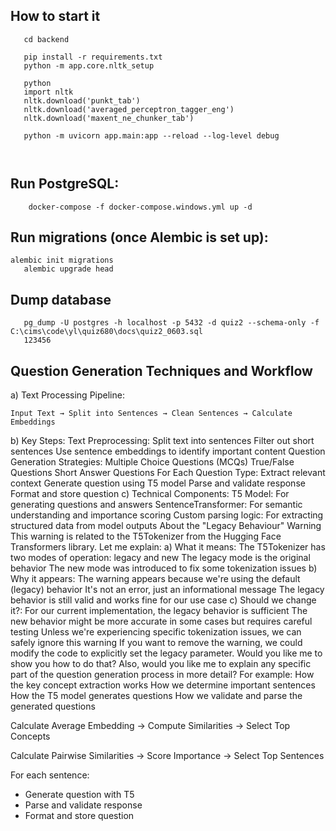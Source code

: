 ## How to start it
```
   cd backend
   
   pip install -r requirements.txt
   python -m app.core.nltk_setup

   python
   import nltk
   nltk.download('punkt_tab')
   nltk.download('averaged_perceptron_tagger_eng')
   nltk.download('maxent_ne_chunker_tab')

   python -m uvicorn app.main:app --reload --log-level debug

 

```

## Run PostgreSQL:
```
    docker-compose -f docker-compose.windows.yml up -d
```

## Run migrations (once Alembic is set up):
```
alembic init migrations
   alembic upgrade head
```

## Dump database
```
   pg_dump -U postgres -h localhost -p 5432 -d quiz2 --schema-only -f C:\cims\code\yl\quiz680\docs\quiz2_0603.sql
   123456
```


## Question Generation Techniques and Workflow
a) Text Processing Pipeline:
```
Input Text → Split into Sentences → Clean Sentences → Calculate Embeddings
```
b) Key Steps:
Text Preprocessing:
Split text into sentences
Filter out short sentences
Use sentence embeddings to identify important content
Question Generation Strategies:
Multiple Choice Questions (MCQs)
True/False Questions
Short Answer Questions
For Each Question Type:
Extract relevant context
Generate question using T5 model
Parse and validate response
Format and store question
c) Technical Components:
T5 Model: For generating questions and answers
SentenceTransformer: For semantic understanding and importance scoring
Custom parsing logic: For extracting structured data from model outputs
About the "Legacy Behaviour" Warning
This warning is related to the T5Tokenizer from the Hugging Face Transformers library. Let me explain:
a) What it means:
The T5Tokenizer has two modes of operation: legacy and new
The legacy mode is the original behavior
The new mode was introduced to fix some tokenization issues
b) Why it appears:
The warning appears because we're using the default (legacy) behavior
It's not an error, just an informational message
The legacy behavior is still valid and works fine for our use case
c) Should we change it?:
For our current implementation, the legacy behavior is sufficient
The new behavior might be more accurate in some cases but requires careful testing
Unless we're experiencing specific tokenization issues, we can safely ignore this warning
If you want to remove the warning, we could modify the code to explicitly set the legacy parameter. Would you like me to show you how to do that?
Also, would you like me to explain any specific part of the question generation process in more detail? For example:
How the key concept extraction works
How we determine important sentences
How the T5 model generates questions
How we validate and parse the generated questions

Calculate Average Embedding → Compute Similarities → Select Top Concepts

Calculate Pairwise Similarities → Score Importance → Select Top Sentences

For each sentence:
- Generate question with T5
- Parse and validate response
- Format and store question